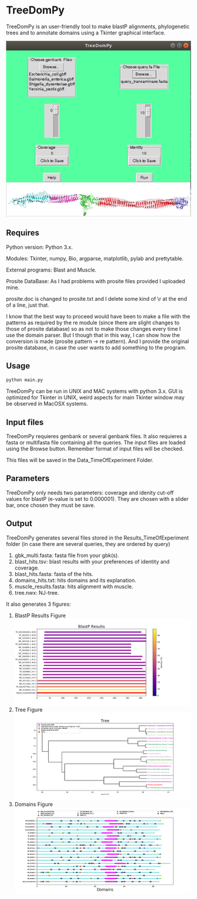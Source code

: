 # TreeDomPy
TreeDomPy is an user-friendly tool to make blastP alignments, phylogenetic trees and to annotate domains using a Tkinter graphical interface.

![alt text](https://raw.githubusercontent.com/Laura-Sierra/TreeDomPy/images/0_window.png)

## Requires
Python version: Python 3.x.

Modules: Tkinter, numpy, Bio, argparse, matplotlib, pylab and prettytable.

External programs: Blast and Muscle.

Prosite DataBase: As I had problems with prosite files provided I uploaded mine. 

prosite.doc is changed to prosite.txt and I delete some kind of \r at the end of a line, just that.

I know that the best way to proceed would have been to make a file with the patterns as required by the re module (since there are slight changes to those of prosite database) so as not to make those changes every time I use the domain parser. But I though that in this way, I can show how the conversion is made (prosite pattern -> re pattern).
And I provide the original prosite database, in case the user wants to add something to the program.

## Usage

```sh
python main.py
```
TreeDomPy can be run in UNIX and MAC systems with python 3.x. GUI is optimized for Tkinter in UNIX, weird aspects for main Tkinter window may be observed in MacOSX systems.

## Input files
TreeDomPy requieres genbank or several genbank files. It also requieres a fasta or multifasta file containing all the queries. The input files are loaded using the Browse button. Remember format of input files will be checked.

This files will be saved in the Data_TimeOfExperiment Folder.

## Parameters
TreeDomPy only needs two parameters: coverage and idenity cut-off values for blastP (e-value is set to 0.000001). They are chosen with a slider bar, once chosen they must be save. 

## Output
TreeDomPy generates several files stored in the Results_TimeOfExperiment folder (in case there are several queries, they are ordered by query)
1. gbk_multi.fasta: fasta file from your gbk(s).
2. blast_hits.tsv: blast results with your preferences of identity and coverage.
3. blast_hits.fasta: fasta of the hits.
4. domains_hits.txt: hits domains and its explanation.
5. muscle_results.fasta: hits alignment with muscle.
6. tree.nwx: NJ-tree.

It also generates 3 figures:
1. BlastP Results Figure
![alt text](https://raw.githubusercontent.com/Laura-Sierra/TreeDomPy/images/1_blast.png)
2. Tree Figure
![alt text](https://raw.githubusercontent.com/Laura-Sierra/TreeDomPy/images/2_tree.png)
3. Domains Figure
![alt text](https://raw.githubusercontent.com/Laura-Sierra/TreeDomPy/images/3_domains.png)


